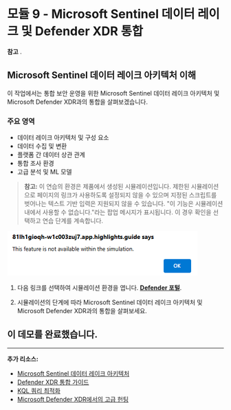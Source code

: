 # 모듈 9 - Microsoft Sentinel 데이터 레이크 및 Defender XDR 통합

**참고** .

## Microsoft Sentinel 데이터 레이크 아키텍처 이해

이 작업에서는 통합 보안 운영을 위한 Microsoft Sentinel 데이터 레이크 아키텍처 및 Microsoft Defender XDR과의 통합을 살펴보겠습니다.

### 주요 영역

- 데이터 레이크 아키텍처 및 구성 요소
- 데이터 수집 및 변환
- 플랫폼 간 데이터 상관 관계
- 통합 조사 환경
- 고급 분석 및 ML 모델

>**참고:** 이 연습의 환경은 제품에서 생성된 시뮬레이션입니다. 제한된 시뮬레이션으로 페이지의 링크가 사용하도록 설정되지 않을 수 있으며 지정된 스크립트를 벗어나는 텍스트 기반 입력은 지원되지 않을 수 있습니다. "이 기능은 시뮬레이션 내에서 사용할 수 없습니다."라는 팝업 메시지가 표시됩니다. 이 경우 확인을 선택하고 연습 단계를 계속합니다.  

![팝업 오류 메시지](../Media/simulation-pop-up-error.png)

1. 다음 링크를 선택하여 시뮬레이션 환경을 엽니다. **[Defender 포털](https://app.highlights.guide/start/9fe10dd1-7e73-4519-9a4e-ebc9f468f92b?guide=true&token=32d473ab-8f08-46ec-ab53-f2aaa3f585e6)**.

1. 시뮬레이션의 단계에 따라 Microsoft Sentinel 데이터 레이크 아키텍처 및 Microsoft Defender XDR과의 통합을 살펴보세요.

## 이 데모를 완료했습니다.

---

**추가 리소스:**

- [Microsoft Sentinel 데이터 레이크 아키텍처](https://docs.microsoft.com/azure/sentinel/overview)
- [Defender XDR 통합 가이드](https://docs.microsoft.com/microsoft-365/security/defender/microsoft-365-defender-integration-with-azure-sentinel)
- [KQL 쿼리 최적화](https://docs.microsoft.com/azure/data-explorer/kusto/query/best-practices)
- [Microsoft Defender XDR에서의 고급 헌팅](https://docs.microsoft.com/microsoft-365/security/defender/advanced-hunting-overview)
